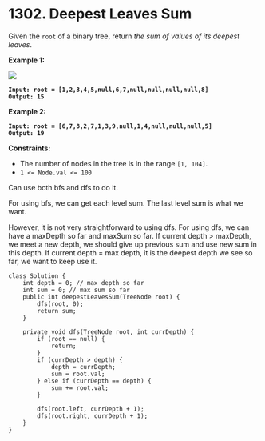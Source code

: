 # 1302. Deepest Leaves Sum

Given the `root` of a binary tree, return _the sum of values of its deepest leaves_.

&#x20;

**Example 1:**

![](https://assets.leetcode.com/uploads/2019/07/31/1483_ex1.png)

<pre><code><strong>Input: root = [1,2,3,4,5,null,6,7,null,null,null,null,8]
</strong><strong>Output: 15
</strong></code></pre>

**Example 2:**

<pre><code><strong>Input: root = [6,7,8,2,7,1,3,9,null,1,4,null,null,null,5]
</strong><strong>Output: 19
</strong></code></pre>

&#x20;

**Constraints:**

* The number of nodes in the tree is in the range `[1, 104]`.
* `1 <= Node.val <= 100`

Can use both bfs and dfs to do it.

For using bfs, we can get each level sum. The last level sum is what we want.

However, it is not very straightforward to using dfs. For using dfs, we can have a maxDepth so far and maxSum so far. If current depth > maxDepth, we meet a new depth, we should give up previous sum and use new sum in this depth. If current depth = max depth, it is the deepest depth we see so far, we want to keep use it.

```
class Solution {
    int depth = 0; // max depth so far
    int sum = 0; // max sum so far
    public int deepestLeavesSum(TreeNode root) {
        dfs(root, 0);
        return sum;
    }

    private void dfs(TreeNode root, int currDepth) {
        if (root == null) {
            return;
        }
        if (currDepth > depth) {
            depth = currDepth;
            sum = root.val;
        } else if (currDepth == depth) {
            sum += root.val;
        }
        
        dfs(root.left, currDepth + 1);
        dfs(root.right, currDepth + 1);
    }
}
```

